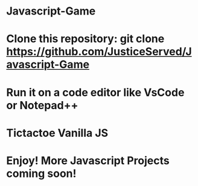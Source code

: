# Javascript-Game
# Clone this repository: git clone https://github.com/JusticeServed/Javascript-Game
# Run it on a code editor like VsCode or Notepad++
 # Tictactoe Vanilla JS
# Enjoy! More Javascript Projects coming soon!

